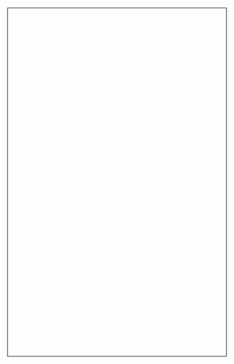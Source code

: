 
<style>
    canvas {
        margin:0;
        display: flex;
        align-items: center;
        justify-content:center;
        height: 20vh;
        border: 1px solid black;
    }
</style>
<canvas></canvas>

<script>
const canvas = document.querySelector('canvas');
const c = canvas.getContext('2d');
canvas.width = 1700;
canvas.height = 576;
let gravity = 1.5;
class Player {
  constructor() {
    this.position = {
      x: 100,
      y: canvas.height - 100
    };
    this.velocity = {
      x: 0,
      y: 0
    };
    this.width = 60;
    this.height = 60;
    this.color = 'red';
    this.jumping = false; // Track if the player is jumping
  }
  draw() {
    c.fillStyle = this.color;
    c.fillRect(
      this.position.x,
      this.position.y,
      this.width,
      this.height
    );
  }
  update() {
    this.position.y += this.velocity.y;
    this.position.x += this.velocity.x;
    // Boundary checks
    if (this.position.y + this.height >= canvas.height) {
      this.position.y = canvas.height - this.height;
      this.velocity.y = 0;
      this.jumping = false; // Allow jumping when player is on the ground
    } else if (this.position.y <= 0) {
      this.position.y = 0;
      this.velocity.y = 0;
    }
    else {
        this.velocity.y += gravity;
    }
    if (this.position.x + this.width >= canvas.width) {
      this.position.x = canvas.width - this.width;
      this.velocity.x = 0;
    } else if (this.position.x <= 0) {
      this.position.x = 0;
      this.velocity.x = 0;
    }
    this.draw();
  }
  jump() {
    if (!this.jumping) {
      this.velocity.y = -20; // Adjust the jump velocity as needed
      this.jumping = true;
    }
  }
}
let player = new Player();
function animate() {
  requestAnimationFrame(animate);
  c.clearRect(0, 0, canvas.width, canvas.height);
  player.update();
}
animate();
function handleKeyDown(event) {
  const speed = 10;
  if (event.key === 'ArrowUp') {
    player.jump(); // Call the jump method instead of directly setting velocity
  } else if (event.key === 'ArrowDown') {
    player.velocity.y = speed;
  } else if (event.key === 'ArrowLeft') {
    player.velocity.x = -speed;
  } else if (event.key === 'ArrowRight') {
    player.velocity.x = speed;
  }
}
function handleKeyUp(event) {
  if (
    event.key === 'ArrowLeft' ||
    event.key === 'ArrowRight'
  ) {
    player.velocity.x = 0;
  }
}
document.addEventListener('keydown', handleKeyDown);
document.addEventListener('keyup', handleKeyUp);

</script>







<!-- <script>
const canvas = document.querySelector('canvas')
const c = canvas.getContext('2d')

class Player {
  constructor() {
    this.position = {
      x: 100, 
      y: 100
    }
    this.width = 100
    this.height = 100
  }

  draw() {
    c.fillRect(this.position.x, this.position.y, this.width, this.height)
  } 
}

const player = new Player()
player.draw
</script> -->

